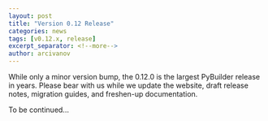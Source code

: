 ```yaml
---
layout: post
title: "Version 0.12 Release"
categories: news
tags: [v0.12.x, release]
excerpt_separator: <!--more-->
author: arcivanov
---
```

While only a minor version bump, the 0.12.0 is the largest PyBuilder release in years. 
Please bear with us while we update the website, draft release notes, migration guides, and freshen-up documentation.
 
<!--more-->

To be continued...